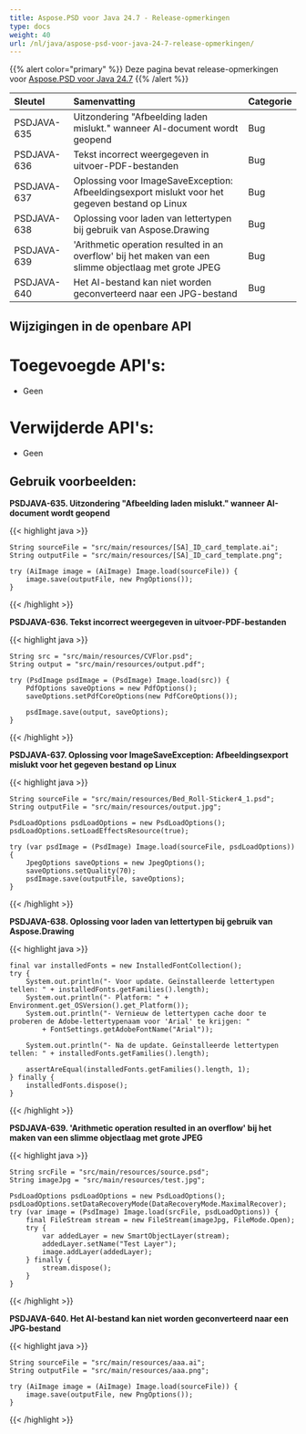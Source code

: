 ```yaml
---
title: Aspose.PSD voor Java 24.7 - Release-opmerkingen
type: docs
weight: 40
url: /nl/java/aspose-psd-voor-java-24-7-release-opmerkingen/
---
```


{{% alert color="primary" %}} Deze pagina bevat release-opmerkingen voor [Aspose.PSD voor Java 24.7](https://downloads.aspose.com/psd/java/new-releases/aspose.psd-voor-java-24.7/) {{% /alert %}}

| **Sleutel**  | **Samenvatting**                                                                                 | **Categorie** |
|:------------|:-------------------------------------------------------------------------------------------------|:-------------|
| PSDJAVA-635 | Uitzondering "Afbeelding laden mislukt." wanneer AI-document wordt geopend                        | Bug          |
| PSDJAVA-636 | Tekst incorrect weergegeven in uitvoer-PDF-bestanden                                              | Bug          |
| PSDJAVA-637 | Oplossing voor ImageSaveException: Afbeeldingsexport mislukt voor het gegeven bestand op Linux     | Bug          |
| PSDJAVA-638 | Oplossing voor laden van lettertypen bij gebruik van Aspose.Drawing                               | Bug          |
| PSDJAVA-639 | 'Arithmetic operation resulted in an overflow' bij het maken van een slimme objectlaag met grote JPEG | Bug          |
| PSDJAVA-640 | Het AI-bestand kan niet worden geconverteerd naar een JPG-bestand                                  | Bug          |

## **Wijzigingen in de openbare API**
# **Toegevoegde API's:**

- Geen

# **Verwijderde API's:**

- Geen

## **Gebruik voorbeelden:**

**PSDJAVA-635. Uitzondering "Afbeelding laden mislukt." wanneer AI-document wordt geopend**

{{< highlight java >}}

    String sourceFile = "src/main/resources/[SA]_ID_card_template.ai";
    String outputFile = "src/main/resources/[SA]_ID_card_template.png";

    try (AiImage image = (AiImage) Image.load(sourceFile)) {
        image.save(outputFile, new PngOptions());
    }

{{< /highlight >}}

**PSDJAVA-636. Tekst incorrect weergegeven in uitvoer-PDF-bestanden**

{{< highlight java >}}

    String src = "src/main/resources/CVFlor.psd";
    String output = "src/main/resources/output.pdf";

    try (PsdImage psdImage = (PsdImage) Image.load(src)) {
        PdfOptions saveOptions = new PdfOptions();
        saveOptions.setPdfCoreOptions(new PdfCoreOptions());

        psdImage.save(output, saveOptions);
    }

{{< /highlight >}}

**PSDJAVA-637. Oplossing voor ImageSaveException: Afbeeldingsexport mislukt voor het gegeven bestand op Linux**

{{< highlight java >}}

    String sourceFile = "src/main/resources/Bed_Roll-Sticker4_1.psd";
    String outputFile = "src/main/resources/output.jpg";

    PsdLoadOptions psdLoadOptions = new PsdLoadOptions();
    psdLoadOptions.setLoadEffectsResource(true);

    try (var psdImage = (PsdImage) Image.load(sourceFile, psdLoadOptions)) {
        JpegOptions saveOptions = new JpegOptions();
        saveOptions.setQuality(70);
        psdImage.save(outputFile, saveOptions);
    }

{{< /highlight >}}

**PSDJAVA-638. Oplossing voor laden van lettertypen bij gebruik van Aspose.Drawing**

{{< highlight java >}}

    final var installedFonts = new InstalledFontCollection();
    try {
        System.out.println("- Voor update. Geïnstalleerde lettertypen tellen: " + installedFonts.getFamilies().length);
        System.out.println("- Platform: " + Environment.get_OSVersion().get_Platform());
        System.out.println("- Vernieuw de lettertypen cache door te proberen de Adobe-lettertypenaam voor 'Arial' te krijgen: "
            + FontSettings.getAdobeFontName("Arial"));

        System.out.println("- Na de update. Geïnstalleerde lettertypen tellen: " + installedFonts.getFamilies().length);

        assertAreEqual(installedFonts.getFamilies().length, 1);
    } finally {
        installedFonts.dispose();
    }

{{< /highlight >}}

**PSDJAVA-639. 'Arithmetic operation resulted in an overflow' bij het maken van een slimme objectlaag met grote JPEG**

{{< highlight java >}}

    String srcFile = "src/main/resources/source.psd";
    String imageJpg = "src/main/resources/test.jpg";

    PsdLoadOptions psdLoadOptions = new PsdLoadOptions();
    psdLoadOptions.setDataRecoveryMode(DataRecoveryMode.MaximalRecover);
    try (var image = (PsdImage) Image.load(srcFile, psdLoadOptions)) {
        final FileStream stream = new FileStream(imageJpg, FileMode.Open);
        try {
            var addedLayer = new SmartObjectLayer(stream);
            addedLayer.setName("Test Layer");
            image.addLayer(addedLayer);
        } finally {
            stream.dispose();
        }
    }

{{< /highlight >}}

**PSDJAVA-640. Het AI-bestand kan niet worden geconverteerd naar een JPG-bestand**

{{< highlight java >}}

    String sourceFile = "src/main/resources/aaa.ai";
    String outputFile = "src/main/resources/aaa.png";

    try (AiImage image = (AiImage) Image.load(sourceFile)) {
        image.save(outputFile, new PngOptions());
    }

{{< /highlight >}}
